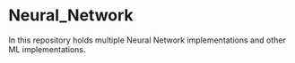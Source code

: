 # Neural_Network

In this repository holds multiple Neural Network implementations and other ML implementations.
